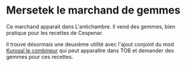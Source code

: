 # Mersetek le marchand de gemmes

Ce marchand apparait dans L'antichambre. Il vend des gemmes, bien pratique pour les recettes de Cespenar.

Il trouve désormais une deuxième utilité avec l'ajout conjoint du mod [Kurosaï le combineur]([https://github.com/Deratiseur/Combino]) qui peut apparaître dans TOB et demander des gemmes pour ces recettes.

